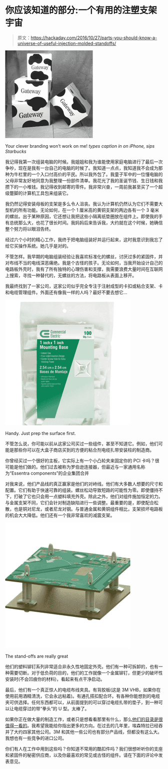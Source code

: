 # 你应该知道的部分:一个有用的注塑支架宇宙

> 原文：<https://hackaday.com/2016/10/27/parts-you-should-know-a-universe-of-useful-injection-molded-standoffs/>

[![Your clever branding won't work on me! *types caption in on iPhone*](img/371deca439ade9feb0e3ffba2ca7ed26.png)](https://hackaday.com/wp-content/uploads/2016/10/0931874133b185cf70dbb8b0809a5a2a.jpg)

Your clever branding won’t work on me!
*types caption in on iPhone, sips Starbucks*

我记得我第一次组装电脑的时候。我姐姐和我为谁能使用家庭电脑进行了最后一次争吵，现在是我有一台自己的电脑的时候了。我知道一点点，我知道我不会成为那种为牛栏里的一个入口付高价的平民。所以我外包了。我童子军中的一位懂电脑的父母非常友好地同意为我整理一份部件清单。我花光了我的圣诞节钱、生日钱和我攒下的一小堆钱。我记得收到邮寄的零件。我非常兴奋，一周前我甚至买了一个超级蹩脚的计算机工具包来组装它。

我仍然记得安装母板的支架是多么令人沮丧。我认为计算机仍然认为它们不需要大型机的所有功能。无论如何，在一个 1 厘米高的黄铜支架的两边各有一个 3 毫米的螺丝。出于某种原因，它还想让我把这些小隔离纸垫圈放在组件上。即使我的手有总统那么大，也花了很长时间。我妈妈后来告诉我，大约就在这个时候，她确信整个努力将以眼泪告终。

经过六个小时的精心工作，我终于把电脑组装好并运行起来，这时我意识到我忘了给它买操作系统。她几乎是对的。

不管怎样。我早期的电脑组装经验让我喜欢标准化的螺丝，讨厌过多的紧固件，并对布线不当的电线深恶痛绝。我是个古怪的孩子。无论如何，当我开始设计自己的电路板外壳时，我有了所有独特的心理伤害和支撑，我需要浪费大量时间在互联网上搜索，寻找一种替代的，无螺丝的方法，将电路板从表面上移开。

我最终找到了一家公司，这家公司似乎完全专注于注射成型的卡扣或粘合支架、卡和电缆管理组件。外面还有像我一样的人吗？最好不要去想它…

[![Handier than you'd think. Just prep the surface first.](img/e8d1cb2fa3d414f901a2866673d84067.png)](https://hackaday.com/wp-content/uploads/2016/10/cable_tie_thingy.jpg)

Handy. Just prep the surface first.

不管怎么说，你可能以前从这家公司买过一些组件，甚至不知道它。例如，他们可能是那些你可以在大盒子商店买到的方便的粘合剂电缆扎带安装柱的制造商。

你曾经买过一个很好的主板，它实际上有一个小凸轮夹来固定你的 PCI 卡吗？很可能是他们做的。他们过去被称为罗伯逊连接器，但最近与一家通用名称为“Essentra components”的企业集团合并

对我来说，他们产品线的真正赢家是他们的对峙线。他们有大多数人想要的尺寸和配置。它们有助于快速可靠的组装。螺丝松动导致短路的可能性为零。即使僵持不下，打破了它也只会用一点塑料填充外壳。除此之外，他们对组件施加恒定的力。与金属支架不同，它们会针对制造缺陷进行一些调整。最重要的是，即使配合松散，也是铜对尼龙，或者尼龙对钢。与普通金属和黄铜组件相比，支架损坏电路板的机会大大降低。他们还有一个我非常喜欢的减震支架。

[![The stand-offs are really great](img/44352e2eaa55d9e834da718d482cc520.png)](https://hackaday.com/wp-content/uploads/2016/10/16209.jpg)

The stand-offs are really great

他们的塑料铆钉系列非常适合非永久性地固定外壳。他们有一种可拆卸的，也有一种需要切断。对于低负荷的目的，他们的工作就像一个金属铆钉，但更少的破坏性安装时(不会凹痕你的材料)，看起来有点干净启动。

最后，他们有一个真正惊人的电缆布线夹具。有背胶板(这是 3M VHB，如果你在使用前用酒精清洗，它会永远粘着)。有通孔搭扣配合环。有各种你能想到的电缆夹可供选择。任何东西都可以，从前面提到的可以穿过电缆扎带的垫子，到一种可以让电缆穿过的带“拳头”的 U 型。太棒了。

如果你正在做大量的制造工作，或者只是想看看那里有什么，那么[他们的目录是很值得一看的](http://uk.essentracomponents.com/en-GB/pcb-electronics-hardware)。我希望我能给你指出更多的方向。在过去的几年里，埃森特拉已经吞并了大约四家其他公司。3M 和其他一些公司也有部分产品线，但都没有这么大。我想也有一些竞争的进口公司。

你们有人在工作中用到这些吗？你知道不常用的酷扣件吗？我们很想听听你的支座和紧固件的秘密供应商，以及你最喜欢的常见或古怪的组件。请在下面的评论中发表意见。